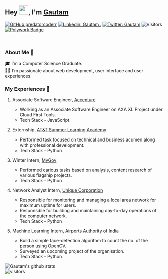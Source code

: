 ## Hey <img src="https://github.com/TheDudeThatCode/TheDudeThatCode/blob/master/Assets/Hi.gif" width="29px">, I'm [Gautam](https://predator-coder.github.io)

[![GitHub predatorcoderr](https://img.shields.io/github/followers/predatorcoderr?label=follow&style=social)](https://github.com/predatorcoderr)
[![Linkedin: Gautam .](https://img.shields.io/badge/-Gautam-blue?style=flat-square&logo=Linkedin&logoColor=white&link=https://www.linkedin.com/in/predatorcoderr/)](https://www.linkedin.com/in/predatorcoderr/)
[![Twitter: Gautam](https://img.shields.io/twitter/follow/predatorcoderr?style=social)](https://twitter.com/predatorcoderr)
![Visitors](https://visitor-badge.glitch.me/badge?page_id=predatorcoderr&left_color=gray&right_color=blue)
[![Polywork Badge](https://img.shields.io/badge/-predatorcoderr-orange?style=flat-square&logo=polywork&logoColor=black&link=http://polywork.com/predatorcoderr)](http://polywork.com/predatorcoderr)

<br>

### About Me 🚀

🎓 I’m a Computer Science Graduate. </br>
👨‍💻 I’m passionate about web development, user interface and user experiences. </br>

### My Experiences 🙌
1. Associate Software Engineer, [Accenture](www.accenture.com)
    - Working as an Associate Software Engineer on AXA XL Project under Cloud First Tools.
    - Tech Stack - JavaScript.

2. Externship, [AT&T Summer Learning Academy](https://www.youracclaim.com/badges/b05777a7-0f0a-4829-92f6-97032d33f027) 
    - Performed task focused on technical and business acumen along with professional development.
    - Tech Stack - Python

3. Winter Intern, [MyGov](https://www.mygov.in/)
    - Performed carious tasks based on analysis, content research of various flagship projects.
    - Tech Stack - Python

4. Network Analyst Intern, [Unique Corporation](mailto:uniquecorporationindia@gmail.com)
    - Responsible for monitoring and managing a local area network for maximum uptime for users.
    - Responsible for building and maintaining day-to-day operations of the computer network.
    - Tech Stack - Python

5. Machine Learning Intern, [Airports Authority of India](https://www.aai.aero/)
    - Build a simple face-detection algorithm to count the no. of the person using OpenCV.
    - Surveyed an upcoming project of the organisation.
    - Tech Stack - Python

![Gautam's github stats](https://github-readme-stats.vercel.app/api?username=predatorcoderr&show_icons=true&hide_border=true)
<br>
![visitors](https://visitor-badge.laobi.icu/badge?page_id=predatorcoderr.predatorcoderr)
